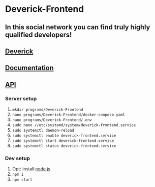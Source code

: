 # Deverick-Frontend
## In this social network you can find truly highly qualified developers!

## [Deverick](http://91.218.195.45:8004)
## [Documentation](app.swaggerhub.com/apis/SeniorVolodymyr/Deverick)
## [API](http://91.218.195.45:8003)

### Server setup
1. `mkdir programs/Deverick-Frontend`
1. `nano programs/Deverick-Frontend/docker-compose.yaml`
1. `nano programs/Deverick-Frontend/.env`
1. `sudo nano //etc/systemd/system/deverick-frontend.service`
1. `sudo systemctl daemon-reload`
1. `sudo systemctl enable deverick-frontend.service`
1. `sudo systemctl start deverick-frontend.service`
1. `sudo systemctl status deverick-frontend.service`

### Dev setup
1. Opt: Install [node.js](https://nodejs.org/en/download)
1. `npm i`
1. `npm start`
